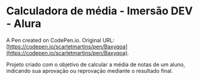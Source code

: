 # Calculadora de média - Imersão DEV - Alura

A Pen created on CodePen.io. Original URL: [https://codepen.io/scarletmartins/pen/Baxyqoa](https://codepen.io/scarletmartins/pen/Baxyqoa).

Projeto criado com o objetivo de calcular a média de notas de um aluno, indicando sua aprovação ou reprovação mediante o resultado final.